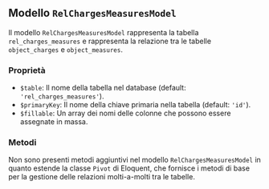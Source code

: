## Modello `RelChargesMeasuresModel`

Il modello `RelChargesMeasuresModel` rappresenta la tabella `rel_charges_measures` e rappresenta la relazione tra le tabelle `object_charges` e `object_measures`.

### Proprietà

* `$table`: Il nome della tabella nel database (default: `'rel_charges_measures'`).
* `$primaryKey`: Il nome della chiave primaria nella tabella (default: `'id'`).
* `$fillable`: Un array dei nomi delle colonne che possono essere assegnate in massa.

### Metodi

Non sono presenti metodi aggiuntivi nel modello `RelChargesMeasuresModel` in quanto estende la classe `Pivot` di Eloquent, che fornisce i metodi di base per la gestione delle relazioni molti-a-molti tra le tabelle.
